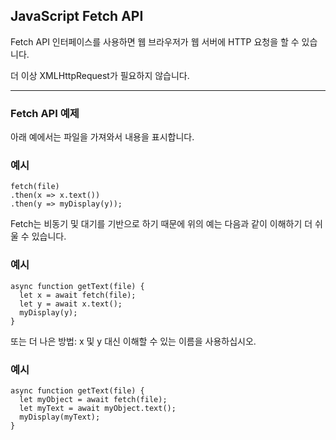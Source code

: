 ## JavaScript Fetch API

Fetch API 인터페이스를 사용하면 웹 브라우저가 웹 서버에 HTTP 요청을 할 수 있습니다.

더 이상 XMLHttpRequest가 필요하지 않습니다.

---

### Fetch API 예제

아래 예에서는 파일을 가져와서 내용을 표시합니다.

### 예시

    fetch(file)
    .then(x => x.text())
    .then(y => myDisplay(y));

Fetch는 비동기 및 대기를 기반으로 하기 때문에 위의 예는 다음과 같이 이해하기 더 쉬울 수 있습니다.

### 예시

    async function getText(file) {
      let x = await fetch(file);
      let y = await x.text();
      myDisplay(y);
    }

또는 더 나은 방법: x 및 y 대신 이해할 수 있는 이름을 사용하십시오.

### 예시

    async function getText(file) {
      let myObject = await fetch(file);
      let myText = await myObject.text();
      myDisplay(myText);
    }
